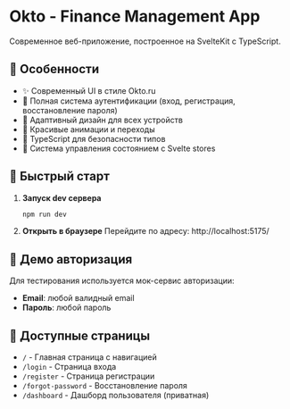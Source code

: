 # Okto - Finance Management App

Современное веб-приложение, построенное на SvelteKit с TypeScript.

## 🚀 Особенности

- ✨ Современный UI в стиле Okto.ru
- 🔐 Полная система аутентификации (вход, регистрация, восстановление пароля)
- 📱 Адаптивный дизайн для всех устройств
- 🎨 Красивые анимации и переходы
- 💪 TypeScript для безопасности типов
- 🏪 Система управления состоянием с Svelte stores

## 🚀 Быстрый старт

1. **Запуск dev сервера**
   ```bash
   npm run dev
   ```

2. **Открыть в браузере**
   Перейдите по адресу: http://localhost:5175/

## 🔑 Демо авторизация

Для тестирования используется мок-сервис авторизации:
- **Email**: любой валидный email  
- **Пароль**: любой пароль

## 📱 Доступные страницы

- `/` - Главная страница с навигацией
- `/login` - Страница входа
- `/register` - Страница регистрации  
- `/forgot-password` - Восстановление пароля
- `/dashboard` - Дашборд пользователя (приватная)
